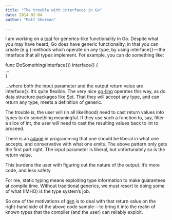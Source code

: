 ```yaml
---
title: "The trouble with interfaces in Go"
date: 2014-02-04
author: "Matt Sherman"

---
```


I am working on a [tool](https://github.com/clipperhouse/gen) for generics-like functionality in Go. Despite what you may have heard, Go does have generic functionality, in that you can create (e.g.) methods which operate on any type, by using interface{} — the interface that all types implement. For example, you can do something like:

func DoSomething(interface{}) interface{} {  
…  
}

…where both the input parameter and the output return value are interface{}. It’s quite flexible. The very nice [go-linq](https://github.com/ahmetalpbalkan/go-linq) operates this way, as do data structure packages like [Set](https://github.com/fatih/set). That they will accept any type, and can return any type, meets a definition of generic.

The trouble is, the user will (in all likelihood) need to cast return values into types to do something meaningful. If they use such a function to, say, filter a slice of int, the user will need to cast the resulting values back to int to proceed.

There is an [adage](http://en.wikipedia.org/wiki/Robustness_principle) in programming that one should be liberal in what one accepts, and conservative with what one emits. The above pattern only gets the first part right. The input parameter is liberal, but unfortunately so is the return value.

This burdens the user with figuring out the nature of the output. It’s more code, and less safety.

For me, static typing means exploiting type information to make guarantees at compile time. Without traditional generics, we must resort to doing some of what (IMHO) is the type system’s job.

So one of the motivations of [gen](https://github.com/clipperhouse/gen) is to deal with that return value on the right-hand side of the above code sample — to bring it into the realm of known types that the compiler (and the user) can reliably exploit.
